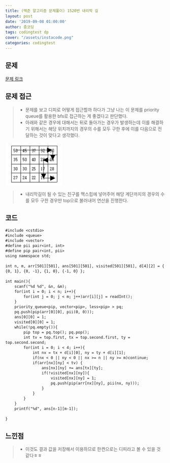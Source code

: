 ```yaml
---
title: (백준 알고리즘 문제풀이) 1520번 내리막 길
layout: post
date: '2019-09-08 01:00:00'
author: 줌코딩
tags: codingtest dp
cover: "/assets/instacode.png"
categories: codingtest
---
```


## 문제

[문제 링크](https://www.acmicpc.net/problem/1520)

## 문제 접근

>* 문제를 보고 디피로 어떻게 접근할까 하다가 그냥 나는 이 문제를 priority queue를 활용한 bfs로 접근하는 게 좋겠다고 판단했다.
>* 아래와 같은 경우에 대해서는 뒤로 돌아가는 경우가 발생하는데 이를 해결하기 위해서는 해당 위치까지의 경우의 수를 모두 구한 후에 이를 다음으로 전달하는 것이 맞다고 생각했다.

![사진](/assets/1520-1.png)

>* 내리막길이 될 수 있는 친구를 맥스힙에 넣어주어 해당 계단까지의 경우의 수를 모두 구한 경우만 top으로 불러내어 연산을 진행한다.

## 코드

    #include <cstdio>
    #include <queue>
    #include <vector>
    #define pii pair<int, int>
    #define pip pair<int, pii>
    using namespace std;

    int n, m, arr[501][501], ans[501][501], visited[501][501], d[4][2] = { {0, 1}, {0, -1}, {1, 0}, {-1, 0} };

    int main(){
        scanf("%d %d", &n, &m);
        for(int i = 0; i < n; i++){
            for(int j = 0; j < m; j++)arr[i][j] = readInt();
        }
        priority_queue<pip, vector<pip>, less<pip> > pq;
        pq.push(pip(arr[0][0], pii(0, 0)));
        ans[0][0] = 1;
        visited[0][0] = 1;
        while(!pq.empty()){
            pip top = pq.top(); pq.pop();
            int tv = top.first, tx = top.second.first, ty = top.second.second;
            for(int i = 0; i < 4; i++){
                int nx = tx + d[i][0], ny = ty + d[i][1];
                if(nx < 0 || ny < 0 || nx >= n || ny >= m)continue;
                if(arr[nx][ny] < tv) {
                    ans[nx][ny] += ans[tx][ty];
                    if(!visited[nx][ny]){
                        visited[nx][ny] = 1;
                        pq.push(pip(arr[nx][ny], pii(nx, ny)));
                    }
                }
            }
        }
        printf("%d", ans[n-1][m-1]);
        
    }

## 느낀점

>* 이것도 결과 값을 저장해서 이용하므로 한켠으로는 디피라고 볼 수 있을 것 같다ㅎㅎ
